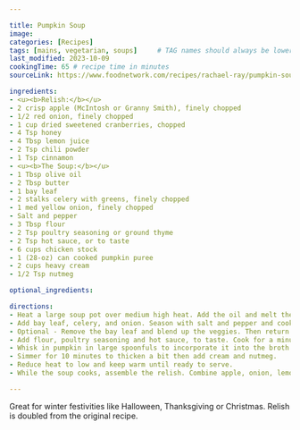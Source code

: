```yaml
---

title: Pumpkin Soup
image:
categories: [Recipes]
tags: [mains, vegetarian, soups]     # TAG names should always be lowercase
last_modified: 2023-10-09
cookingTime: 65 # recipe time in minutes
sourceLink: https://www.foodnetwork.com/recipes/rachael-ray/pumpkin-soup-with-chili-cran-apple-relish-recipe-2273245

ingredients:
- <u><b>Relish:</b></u>
- 2 crisp apple (McIntosh or Granny Smith), finely chopped
- 1/2 red onion, finely chopped
- 1 cup dried sweetened cranberries, chopped
- 4 Tsp honey
- 4 Tbsp lemon juice
- 2 Tsp chili powder
- 1 Tsp cinnamon
- <u><b>The Soup:</b></u>
- 1 Tbsp olive oil
- 2 Tbsp butter
- 1 bay leaf
- 2 stalks celery with greens, finely chopped
- 1 med yellow onion, finely chopped
- Salt and pepper
- 3 Tbsp flour
- 2 Tsp poultry seasoning or ground thyme
- 2 Tsp hot sauce, or to taste
- 6 cups chicken stock
- 1 (28-oz) can cooked pumpkin puree
- 2 cups heavy cream
- 1/2 Tsp nutmeg

optional_ingredients:

directions:
- Heat a large soup pot over medium high heat. Add the oil and melt the butter.
- Add bay leaf, celery, and onion. Season with salt and pepper and cook 6 or 7 minutes, until tender.
- Optional - Remove the bay leaf and blend up the veggies. Then return to the pot with the bay leaf.
- Add flour, poultry seasoning and hot sauce, to taste. Cook for a minute, then whisk in chicken stock and bring liquid to a bubble. 
- Whisk in pumpkin in large spoonfuls to incorporate it into the broth.
- Simmer for 10 minutes to thicken a bit then add cream and nutmeg.
- Reduce heat to low and keep warm until ready to serve.
- While the soup cooks, assemble the relish. Combine apple, onion, lemon juice, cranberries, chili powder, honey and cinnamon.

---
```


Great for winter festivities like Halloween, Thanksgiving or Christmas. Relish is doubled from the original recipe.
